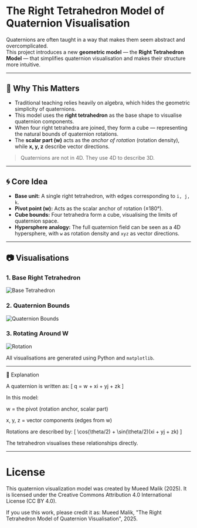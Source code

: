 # The Right Tetrahedron Model of Quaternion Visualisation

Quaternions are often taught in a way that makes them seem abstract and overcomplicated.  
This project introduces a new **geometric model** — the **Right Tetrahedron Model** — that simplifies quaternion visualisation and makes their structure more intuitive.

---

## 🚀 Why This Matters
- Traditional teaching relies heavily on algebra, which hides the geometric simplicity of quaternions.
- This model uses the **right tetrahedron** as the base shape to visualise quaternion components.
- When four right tetrahedra are joined, they form a cube — representing the natural bounds of quaternion rotations.
- The **scalar part (w)** acts as the *anchor of rotation* (rotation density), while **x, y, z** describe vector directions.

> Quaternions are not in 4D. They use 4D to describe 3D.  

---

## 🌀 Core Idea
- **Base unit:** A single right tetrahedron, with edges corresponding to `i, j, k`.
- **Pivot point (w):** Acts as the scalar anchor of rotation (±180°).
- **Cube bounds:** Four tetrahedra form a cube, visualising the limits of quaternion space.
- **Hypersphere analogy:** The full quaternion field can be seen as a 4D hypersphere, with `w` as rotation density and `xyz` as vector directions.

---

## 📷 Visualisations
### 1. Base Right Tetrahedron
![Base Tetrahedron](media/tetrahedron.png)

### 2. Quaternion Bounds
![Quaternion Bounds](media/cube_from_tetrahedra.png)

### 3. Rotating Around W
![Rotation](media/rotating_tetrahedron.gif)

All visualisations are generated using Python and `matplotlib`.



---

🔬 Explanation

A quaternion is written as: [ q = w + xi + yj + zk ]

In this model:

w = the pivot (rotation anchor, scalar part)

x, y, z = vector components (edges from w)


Rotations are described by: [ \cos(\theta/2) + \sin(\theta/2)(xi + yj + zk) ]

The tetrahedron visualises these relationships directly.



---


# License
This quaternion visualization model was created by Mueed Malik (2025).
It is licensed under the Creative Commons Attribution 4.0 International License (CC BY 4.0).

If you use this work, please credit it as:
Mueed Malik, "The Right Tetrahedron Model of Quaternion Visualisation", 2025.
